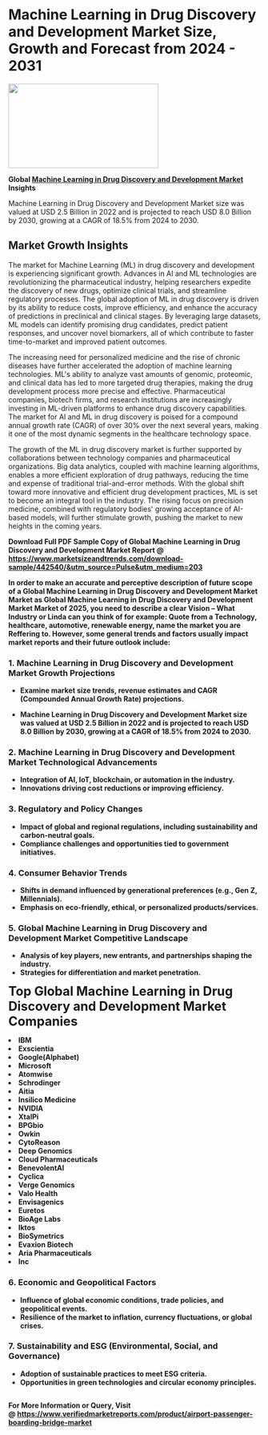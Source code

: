 <H1>Machine Learning in Drug Discovery and Development Market Size, Growth and Forecast from 2024 - 2031</H1><img class="aligncenter size-medium wp-image-584254" src="https://thirdeyenews.in/wp-content/uploads/2024/09/Global-Market-Research-300x168.jpeg" alt="" width="300" height="168" /><p><strong>Global&nbsp;<a href="https://www.marketsizeandtrends.com/download-sample/442540/&amp;utm_source=Pulse&amp;utm_medium=203">Machine Learning in Drug Discovery and Development Market</a> Insights</strong></p><p>Machine Learning in Drug Discovery and Development Market size was valued at USD 2.5 Billion in 2022 and is projected to reach USD 8.0 Billion by 2030, growing at a CAGR of 18.5% from 2024 to 2030.</p><p><h2>Market Growth Insights</h2> <p>The market for Machine Learning (ML) in drug discovery and development is experiencing significant growth. Advances in AI and ML technologies are revolutionizing the pharmaceutical industry, helping researchers expedite the discovery of new drugs, optimize clinical trials, and streamline regulatory processes. The global adoption of ML in drug discovery is driven by its ability to reduce costs, improve efficiency, and enhance the accuracy of predictions in preclinical and clinical stages. By leveraging large datasets, ML models can identify promising drug candidates, predict patient responses, and uncover novel biomarkers, all of which contribute to faster time-to-market and improved patient outcomes.</p> <p><strong></strong></p> <p>The increasing need for personalized medicine and the rise of chronic diseases have further accelerated the adoption of machine learning technologies. ML's ability to analyze vast amounts of genomic, proteomic, and clinical data has led to more targeted drug therapies, making the drug development process more precise and effective. Pharmaceutical companies, biotech firms, and research institutions are increasingly investing in ML-driven platforms to enhance drug discovery capabilities. The market for AI and ML in drug discovery is poised for a compound annual growth rate (CAGR) of over 30% over the next several years, making it one of the most dynamic segments in the healthcare technology space.</p> <p>The growth of the ML in drug discovery market is further supported by collaborations between technology companies and pharmaceutical organizations. Big data analytics, coupled with machine learning algorithms, enables a more efficient exploration of drug pathways, reducing the time and expense of traditional trial-and-error methods. With the global shift toward more innovative and efficient drug development practices, ML is set to become an integral tool in the industry. The rising focus on precision medicine, combined with regulatory bodies' growing acceptance of AI-based models, will further stimulate growth, pushing the market to new heights in the coming years.</p> <p><strong></p><p><span class=""><strong>Download Full PDF Sample Copy of Global Machine Learning in Drug Discovery and Development Market Report</strong> @ <a href="https://www.marketsizeandtrends.com/download-sample/442540/&amp;utm_source=Pulse&amp;utm_medium=203" target="_blank">https://www.marketsizeandtrends.com/download-sample/442540/&amp;utm_source=Pulse&amp;utm_medium=203</a></span></p><p>In order to make an accurate and perceptive description of future scope of a Global&nbsp;Machine Learning in Drug Discovery and Development Market Market as Global&nbsp;Machine Learning in Drug Discovery and Development Market Market of 2025, you need to describe a clear Vision &ndash; What Industry or Linda can you think of for example: Quote from a Technology, healthcare, automotive, renewable energy, name the market you are Reffering to. However, some general trends and factors usually impact market reports and their future outlook include:</p><h3>1.&nbsp;<strong>Machine Learning in Drug Discovery and Development Market Growth Projections</strong></h3><ul><li>Examine market size trends, revenue estimates and CAGR (Compounded Annual Growth Rate) projections.</li><li><p>Machine Learning in Drug Discovery and Development Market size was valued at USD 2.5 Billion in 2022 and is projected to reach USD 8.0 Billion by 2030, growing at a CAGR of 18.5% from 2024 to 2030.</p></li></ul><h3>2.&nbsp;<strong>Machine Learning in Drug Discovery and Development Market Technological Advancements</strong></h3><ul><li>Integration of AI, IoT, blockchain, or automation in the industry.</li><li>Innovations driving cost reductions or improving efficiency.</li></ul><h3>3.&nbsp;<strong>Regulatory and Policy Changes</strong></h3><ul><li>Impact of global and regional regulations, including sustainability and carbon-neutral goals.</li><li>Compliance challenges and opportunities tied to government initiatives.</li></ul><h3>4.&nbsp;<strong>Consumer Behavior Trends</strong></h3><ul><li>Shifts in demand influenced by generational preferences (e.g., Gen Z, Millennials).</li><li>Emphasis on eco-friendly, ethical, or personalized products/services.</li></ul><h3>5.&nbsp;<strong>Global Machine Learning in Drug Discovery and Development Market Competitive Landscape</strong></h3><ul><li>Analysis of key players, new entrants, and partnerships shaping the industry.</li><li>Strategies for differentiation and market penetration.</li></ul><p data-pm-slice="1 1 []"><span style="color: inherit; font-family: inherit; font-size: 25px;">Top Global Machine Learning in Drug Discovery and Development Market Companies</span></p><div class="" data-test-id=""><p><li>IBM</li><li> Exscientia</li><li> Google(Alphabet)</li><li> Microsoft</li><li> Atomwise</li><li> Schrodinger</li><li> Aitia</li><li> Insilico Medicine</li><li> NVIDIA</li><li> XtalPi</li><li> BPGbio</li><li> Owkin</li><li> CytoReason</li><li> Deep Genomics</li><li> Cloud Pharmaceuticals</li><li> BenevolentAI</li><li> Cyclica</li><li> Verge Genomics</li><li> Valo Health</li><li> Envisagenics</li><li> Euretos</li><li> BioAge Labs</li><li> Iktos</li><li> BioSymetrics</li><li> Evaxion Biotech</li><li> Aria Pharmaceuticals</li><li> Inc</li></p></div><h3>6.&nbsp;<strong>Economic and Geopolitical Factors</strong></h3><ul><li>Influence of global economic conditions, trade policies, and geopolitical events.</li><li>Resilience of the market to inflation, currency fluctuations, or global crises.</li></ul><h3>7.&nbsp;<strong>Sustainability and ESG (Environmental, Social, and Governance)</strong></h3><ul><li>Adoption of sustainable practices to meet ESG criteria.</li><li>Opportunities in green technologies and circular economy principles.</li></ul><h2><strong style="font-size: 14px;">For More Information or Query, Visit @&nbsp;</strong><a style="background-color: #ffffff; font-size: 14px;" href="https://www.marketsizeandtrends.com/report/machine-learning-in-drug-discovery-and-development-market/" target="_blank">https://www.verifiedmarketreports.com/product/airport-passenger-boarding-bridge-market</a></h2>
